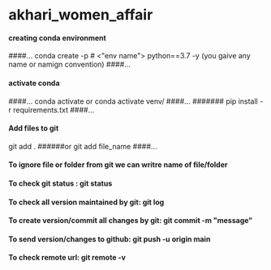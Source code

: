 # akhari_women_affair

#### creating conda environment
####...
conda create -p # <"env name"> python==3.7 -y (you gaive any name or namign convention) 
####...
#### activate conda
####...
conda activate
    or
conda activate venv/
####...
####### pip install -r requirements.txt
####...
#### Add files to git
git add .
######or
git add file_name
####...
#### To ignore file or folder from git we can writre name of file/folder
#### To check git status : git status
#### To check all version maintained by git: git log
#### To create version/commit all changes by git: git commit -m "message"
#### To send version/changes to github: git push -u origin main
#### To check remote url: git remote -v
